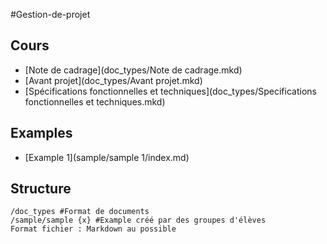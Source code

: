 #Gestion-de-projet

## Cours

 * [Note de cadrage](doc_types/Note de cadrage.mkd)
 * [Avant projet](doc_types/Avant projet.mkd)
 * [Spécifications fonctionnelles et techniques](doc_types/Specifications fonctionnelles et techniques.mkd)

## Examples

 * [Example 1](sample/sample 1/index.md)

## Structure

````
/doc_types #Format de documents
/sample/sample {x} #Example créé par des groupes d'élèves
Format fichier : Markdown au possible
````
